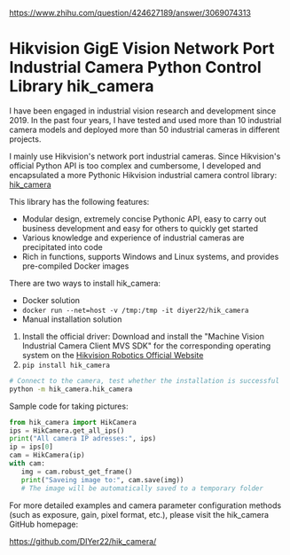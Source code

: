 https://www.zhihu.com/question/424627189/answer/3069074313


# Hikvision GigE Vision Network Port Industrial Camera Python Control Library hik_camera

I have been engaged in industrial vision research and development since 2019. In the past four years, I have tested and used more than 10 industrial camera models and deployed more than 50 industrial cameras in different projects.

I mainly use Hikvision's network port industrial cameras. Since Hikvision's official Python API is too complex and cumbersome, I developed and encapsulated a more Pythonic Hikvision industrial camera control library: [hik_camera](https://github.com/DIYer22/hik_camera/)

This library has the following features:
- Modular design, extremely concise Pythonic API, easy to carry out business development and easy for others to quickly get started
- Various knowledge and experience of industrial cameras are precipitated into code
- Rich in functions, supports Windows and Linux systems, and provides pre-compiled Docker images

There are two ways to install hik_camera:
- Docker solution
- `docker run --net=host -v /tmp:/tmp -it diyer22/hik_camera`
- Manual installation solution
1. Install the official driver: Download and install the "Machine Vision Industrial Camera Client MVS SDK" for the corresponding operating system on the [Hikvision Robotics Official Website](https://www.hikrobotics.com/cn/machinevision/service/download)
2. `pip install hik_camera`

```bash
# Connect to the camera, test whether the installation is successful
python -m hik_camera.hik_camera
```

Sample code for taking pictures:  
```Python
from hik_camera import HikCamera
ips = HikCamera.get_all_ips()
print("All camera IP adresses:", ips)
ip = ips[0]
cam = HikCamera(ip)
with cam:
   img = cam.robust_get_frame()
   print("Saveing image to:", cam.save(img)) 
   # The image will be automatically saved to a temporary folder
```
For more detailed examples and camera parameter configuration methods (such as exposure, gain, pixel format, etc.), please visit the hik_camera GitHub homepage:

https://github.com/DIYer22/hik_camera/